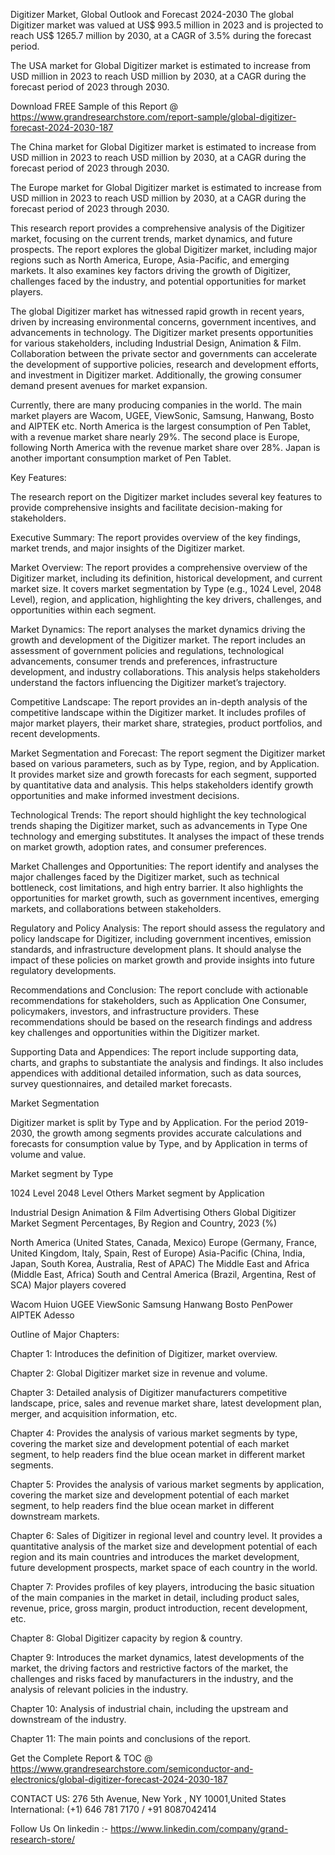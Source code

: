 Digitizer Market, Global Outlook and Forecast 2024-2030
The global Digitizer market was valued at US$ 993.5 million in 2023 and is projected to reach US$ 1265.7 million by 2030, at a CAGR of 3.5% during the forecast period.

The USA market for Global Digitizer  market is estimated to increase from USD million in 2023 to reach USD million by 2030, at a CAGR during the forecast period of 2023 through 2030.

Download FREE Sample of this Report @ https://www.grandresearchstore.com/report-sample/global-digitizer-forecast-2024-2030-187

The China market for Global Digitizer  market is estimated to increase from USD million in 2023 to reach USD million by 2030, at a CAGR during the forecast period of 2023 through 2030.

The Europe market for Global Digitizer  market is estimated to increase from USD million in 2023 to reach USD million by 2030, at a CAGR during the forecast period of 2023 through 2030.

This research report provides a comprehensive analysis of the Digitizer market, focusing on the current trends, market dynamics, and future prospects. The report explores the global Digitizer market, including major regions such as North America, Europe, Asia-Pacific, and emerging markets. It also examines key factors driving the growth of Digitizer, challenges faced by the industry, and potential opportunities for market players.

The global Digitizer market has witnessed rapid growth in recent years, driven by increasing environmental concerns, government incentives, and advancements in technology. The Digitizer market presents opportunities for various stakeholders, including Industrial Design, Animation & Film. Collaboration between the private sector and governments can accelerate the development of supportive policies, research and development efforts, and investment in Digitizer market. Additionally, the growing consumer demand present avenues for market expansion.

Currently, there are many producing companies in the world. The main market players are Wacom, UGEE, ViewSonic, Samsung, Hanwang, Bosto and AIPTEK etc. North America is the largest consumption of Pen Tablet, with a revenue market share nearly 29%. The second place is Europe, following North America with the revenue market share over 28%. Japan is another important consumption market of Pen Tablet.

Key Features:

The research report on the Digitizer market includes several key features to provide comprehensive insights and facilitate decision-making for stakeholders.

Executive Summary: The report provides overview of the key findings, market trends, and major insights of the Digitizer market.

Market Overview: The report provides a comprehensive overview of the Digitizer market, including its definition, historical development, and current market size. It covers market segmentation by Type (e.g., 1024 Level, 2048 Level), region, and application, highlighting the key drivers, challenges, and opportunities within each segment.

Market Dynamics: The report analyses the market dynamics driving the growth and development of the Digitizer market. The report includes an assessment of government policies and regulations, technological advancements, consumer trends and preferences, infrastructure development, and industry collaborations. This analysis helps stakeholders understand the factors influencing the Digitizer market’s trajectory.

Competitive Landscape: The report provides an in-depth analysis of the competitive landscape within the Digitizer market. It includes profiles of major market players, their market share, strategies, product portfolios, and recent developments.

Market Segmentation and Forecast: The report segment the Digitizer market based on various parameters, such as by Type, region, and by Application. It provides market size and growth forecasts for each segment, supported by quantitative data and analysis. This helps stakeholders identify growth opportunities and make informed investment decisions.

Technological Trends: The report should highlight the key technological trends shaping the Digitizer market, such as advancements in Type One technology and emerging substitutes. It analyses the impact of these trends on market growth, adoption rates, and consumer preferences.

Market Challenges and Opportunities: The report identify and analyses the major challenges faced by the Digitizer market, such as technical bottleneck, cost limitations, and high entry barrier. It also highlights the opportunities for market growth, such as government incentives, emerging markets, and collaborations between stakeholders.

Regulatory and Policy Analysis: The report should assess the regulatory and policy landscape for Digitizer, including government incentives, emission standards, and infrastructure development plans. It should analyse the impact of these policies on market growth and provide insights into future regulatory developments.

Recommendations and Conclusion: The report conclude with actionable recommendations for stakeholders, such as Application One Consumer, policymakers, investors, and infrastructure providers. These recommendations should be based on the research findings and address key challenges and opportunities within the Digitizer market.

Supporting Data and Appendices: The report include supporting data, charts, and graphs to substantiate the analysis and findings. It also includes appendices with additional detailed information, such as data sources, survey questionnaires, and detailed market forecasts.

Market Segmentation

Digitizer market is split by Type and by Application. For the period 2019-2030, the growth among segments provides accurate calculations and forecasts for consumption value by Type, and by Application in terms of volume and value.

Market segment by Type

1024 Level
2048 Level
Others
Market segment by Application

Industrial Design
Animation & Film
Advertising
Others
Global Digitizer Market Segment Percentages, By Region and Country, 2023 (%)

North America (United States, Canada, Mexico)
Europe (Germany, France, United Kingdom, Italy, Spain, Rest of Europe)
Asia-Pacific (China, India, Japan, South Korea, Australia, Rest of APAC)
The Middle East and Africa (Middle East, Africa)
South and Central America (Brazil, Argentina, Rest of SCA)
Major players covered

Wacom
Huion
UGEE
ViewSonic
Samsung
Hanwang
Bosto
PenPower
AIPTEK
Adesso

Outline of Major Chapters:

Chapter 1: Introduces the definition of Digitizer, market overview.

Chapter 2: Global Digitizer market size in revenue and volume.

Chapter 3: Detailed analysis of Digitizer manufacturers competitive landscape, price, sales and revenue market share, latest development plan, merger, and acquisition information, etc.

Chapter 4: Provides the analysis of various market segments by type, covering the market size and development potential of each market segment, to help readers find the blue ocean market in different market segments.

Chapter 5: Provides the analysis of various market segments by application, covering the market size and development potential of each market segment, to help readers find the blue ocean market in different downstream markets.

Chapter 6: Sales of Digitizer in regional level and country level. It provides a quantitative analysis of the market size and development potential of each region and its main countries and introduces the market development, future development prospects, market space of each country in the world.

Chapter 7: Provides profiles of key players, introducing the basic situation of the main companies in the market in detail, including product sales, revenue, price, gross margin, product introduction, recent development, etc.

Chapter 8: Global Digitizer capacity by region & country.

Chapter 9: Introduces the market dynamics, latest developments of the market, the driving factors and restrictive factors of the market, the challenges and risks faced by manufacturers in the industry, and the analysis of relevant policies in the industry.

Chapter 10: Analysis of industrial chain, including the upstream and downstream of the industry.

Chapter 11: The main points and conclusions of the report.

Get the Complete Report & TOC @ https://www.grandresearchstore.com/semiconductor-and-electronics/global-digitizer-forecast-2024-2030-187

CONTACT US:
276 5th Avenue, New York , NY 10001,United States
International: (+1) 646 781 7170 / +91 8087042414

Follow Us On linkedin :- https://www.linkedin.com/company/grand-research-store/
